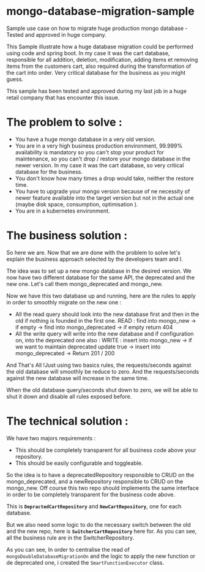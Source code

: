 # mongo-database-migration-sample
Sample use case on how to migrate huge production mongo database - Tested and approved in huge company. 

This Sample illustrate how a huge database migration could be performed using code and spring boot. 
In my case it was the cart database, responsible for all addition, deletion, modification, adding items et removing items from the customers cart, also required during the transformation of the cart into order. Very critical database for the business as you might guess. 

This sample has been tested and approved during my last job in a huge retail company that has encounter this issue. 

# The problem to solve : 

- You have a huge mongo database in a very old version.
- You are in a very high business production environment, 99.999% availability is mandatory so you can't stop your product for maintenance, so you can't drop / restore your mongo database in the newer version. In my case it was the cart database, so very critical database for the business.  
- You don't know how many times a drop would take, neither the restore time. 
- You have to upgrade your mongo version because of ne necessity of newer feature available into the target version but not in the actual one (maybe disk space, consumption, optimisation ). 
- You are in a kubernetes environment. 

# The business solution :

So here we are. Now that we are done with the problem to solve let's explain the business approach selected by the developers team and I.

The idea was to set up a new mongo database in the desired version. 
We now have two different database for the same API, the deprecated and the new one. Let's call them mongo_deprecated and mongo_new. 

Now we have this two database up and running, here are the rules to apply in order to smoothly migrate on the new one : 

- All the read query should look into the new database first and then in the old if nothing is founded in the first one. READ : find into mongo_new -> if empty -> find into mongo_deprecated -> if empty return 404 
- All the write query will write into the new database and if configuration on, into the deprecated one also : WRITE : insert into mongo_new -> if we want to maintain deprecated update true -> insert into mongo_deprecated -> Return 201 / 200 

And That's All !Just using two basics rules, the requests/seconds against the old database will smoothly be reduce to zero. And the requests/seconds against the new database will increase in the same time. 

When the old database query/seconds shut down to zero, we will be able to shut it down and disable all rules exposed before. 

# The technical solution : 

We have two majors requirements : 
- This should be completely transparent for all business code above your repository.
- This should be easily configurable and toggleable.

So the idea is to have a deprecatedRepository responsible to CRUD on the mongo_deprecated, and a newRepository responsible to CRUD on the mongo_new. 
Off course this two repo should implements the same interface in order to be completely transparent for the business code above. 

This is **`DepractedCartRepository`** and **`NewCartRepository`**, one for each database.

But we also need some logic to do the necessary switch between the old and the new repo, here is **`SwitcherCartRepository`** here for. As you can see, all the business rule are in the SwitcherRepository. 

As you can see, In order to centralise the read of `mongoDoubleDatabaseMigrationOn` and the logic to apply the new function or de deprecated one, i created the `SmartFunctionExecutor` class. 


